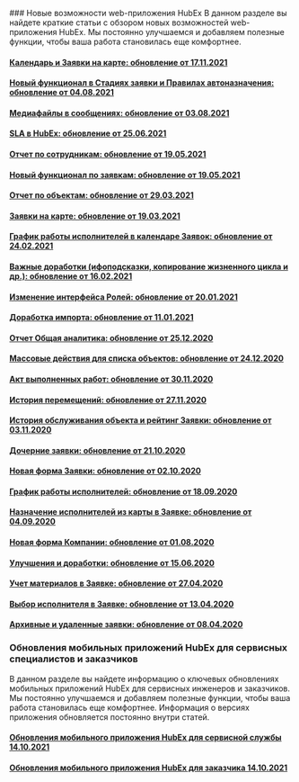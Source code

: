 <!-- Yandex.Metrika counter -->
<script type="text/javascript" >
   (function(m,e,t,r,i,k,a){m[i]=m[i]||function(){(m[i].a=m[i].a||[]).push(arguments)};
   m[i].l=1*new Date();k=e.createElement(t),a=e.getElementsByTagName(t)[0],k.async=1,k.src=r,a.parentNode.insertBefore(k,a)})
   (window, document, "script", "https://mc.yandex.ru/metrika/tag.js", "ym");
   ym('{{ site.yandex_metric }}', "init", {
        id:'{{ site.yandex_metric }}',
        clickmap:true,
        trackLinks:true,
        accurateTrackBounce:true,
        webvisor:true
   });
</script>
<noscript><div><img src="https://mc.yandex.ru/watch/'{{ site.yandex_metric }}'" style="position:absolute; left:-9999px;" alt="" /></div></noscript>
<!-- /Yandex.Metrika counter -->
<link rel="stylesheet" type="text/css" href="/assets/css/styles.css">
### Новые возможности web-приложения HubEx
В данном разделе вы найдете краткие статьи с обзором новых возможностей web-приложения HubEx. Мы постоянно улучшаемся и добавляем полезные функции, чтобы ваша работа становилась еще комфортнее.

<h4><a href="docs/FAQ/RU/ReleaseNotes/CalendarInMap17112021.html">Календарь и Заявки на карте: обновление от 17.11.2021</a></h4>
<h4><a href="docs/FAQ/RU/ReleaseNotes/StageAndRules04082021.html">Новый функционал в Стадиях заявки и Правилах автоназначения: обновление от 04.08.2021</a></h4>
<h4><a href="docs/FAQ/RU/ReleaseNotes/AttachingMedia03082021.html">Медиафайлы в сообщениях: обновление от 03.08.2021</a></h4>
<h4><a href="docs/FAQ/RU/ReleaseNotes/SLA25062021.html">SLA в HubEx: обновление от 25.06.2021</a></h4>
<h4><a href="docs/FAQ/RU/ReleaseNotes/EngineersAnalytic19052021.html">Отчет по сотрудникам: обновление от 19.05.2021</a></h4>
<h4><a href="docs/FAQ/RU/ReleaseNotes/TicketsUpdates19052021.html">Новый функционал по заявкам: обновление от 19.05.2021</a></h4>
<h4><a href="docs/FAQ/RU/ReleaseNotes/ObjectsAnalytic29032021.html">Отчет по объектам: обновление от 29.03.2021</a></h4>
<h4><a href="docs/FAQ/RU/ReleaseNotes/TicketsOnMap19032021.html">Заявки на карте: обновление от 19.03.2021</a></h4>
<h4><a href="docs/FAQ/RU/ReleaseNotes/Schedule24022021.html">График работы исполнителей в календаре Заявок: обновление от 24.02.2021</a></h4>
<h4><a href="docs/FAQ/RU/ReleaseNotes/GeneralUpdate16022021.html">Важные доработки (ифоподсказки, копирование жизненного цикла и др.): обновление от 16.02.2021</a></h4>
<h4><a href="docs/FAQ/RU/ReleaseNotes/Roles20012021.html">Изменение интерфейса Ролей: обновление от 20.01.2021</a></h4>
<h4><a href="docs/FAQ/RU/ReleaseNotes/Import11012021.html">Доработка импорта: обновление от 11.01.2021</a></h4>
<h4><a href="docs/FAQ/RU/ReleaseNotes/Analytics25122020.html">Отчет Общая аналитика: обновление от 25.12.2020</a></h4>
<h4><a href="docs/FAQ/RU/ReleaseNotes/GroupAction24122020.html">Массовые действия для списка объектов: обновление от 24.12.2020</a></h4>
<h4><a href="docs/FAQ/RU/ReleaseNotes/Act30112020.html">Акт выполненных работ: обновление от 30.11.2020</a></h4>
<h4><a href="docs/FAQ/RU/ReleaseNotes/Geotracking27112020.html">История перемещений: обновление от 27.11.2020</a></h4>
<h4><a href="docs/FAQ/RU/ReleaseNotes/HistoryRating03112020.html">История обслуживания объекта и рейтинг Заявки: обновление от 03.11.2020</a></h4>
<h4><a href="docs/FAQ/RU/ReleaseNotes/ChildTicket21102020.html">Дочерние заявки: обновление от 21.10.2020</a></h4>
<h4><a href="docs/FAQ/RU/ReleaseNotes/NewTicketForm02102020.html">Новая форма Заявки: обновление от 02.10.2020</a></h4>
<h4><a href="docs/FAQ/RU/ReleaseNotes/Schedule18092020.html">График работы исполнителей: обновление от 18.09.2020</a></h4>
<h4><a href="docs/FAQ/RU/ReleaseNotes/MapInTicket04092020.html">Назначение исполнителей из карты в Заявке: обновление от 04.09.2020</a></h4>
<h4><a href="docs/FAQ/RU/ReleaseNotes/NewCompanyForm01082020.html">Новая форма Компании: обновление от 01.08.2020</a></h4>
<h4><a href="docs/FAQ/RU/ReleaseNotes/GeneralUpdate15062020.html">Улучшения и доработки: обновление от 15.06.2020</a></h4>
<h4><a href="docs/FAQ/RU/ReleaseNotes/Materials27042020.html">Учет материалов в Заявке: обновление от 27.04.2020</a></h4>
<h4><a href="docs/FAQ/RU/ReleaseNotes/UserInTicket13042020.html">Выбор исполнителя в Заявке: обновление от 13.04.2020</a></h4>
<h4><a href="docs/FAQ/RU/ReleaseNotes/TicketArchives08042020.html">Архивные и удаленные заявки: обновление от 08.04.2020</a></h4> 

### Обновления мобильных приложений HubEx для сервисных специалистов и заказчиков
В данном разделе вы найдете информацию о ключевых обновлениях мобильных приложений HubEx для сервисных инженеров и заказчиков. Мы постоянно улучшаемся и добавляем полезные функции, чтобы ваша работа становилась еще комфортнее.
Информация о версиях приложения обновляется постоянно внутри статей.

<h4><a href="docs/FAQ/RU/ReleaseNotes/EngineerApp.html">Обновления мобильного приложения HubEx для сервисной службы <span class="new-badge"></span> 14.10.2021</a></h4>

<h4><a href="docs/FAQ/RU/ReleaseNotes/CustomerApp.html">Обновления мобильного приложения HubEx для заказчика <span class="new-badge"></span> 14.10.2021</a></h4>